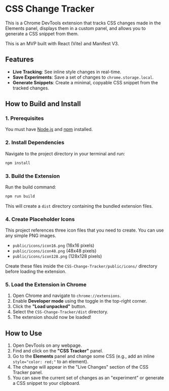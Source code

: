 # CSS Change Tracker

This is a Chrome DevTools extension that tracks CSS changes made in the Elements panel, displays them in a custom panel, and allows you to generate a CSS snippet from them.

This is an MVP built with React (Vite) and Manifest V3.

## Features

- **Live Tracking**: See inline style changes in real-time.
- **Save Experiments**: Save a set of changes to `chrome.storage.local`.
- **Generate Snippets**: Create a minimal, copyable CSS snippet from the tracked changes.

## How to Build and Install

### 1. Prerequisites

You must have [Node.js](https://nodejs.org/) and [npm](https://www.npmjs.com/) installed.

### 2. Install Dependencies

Navigate to the project directory in your terminal and run:

```bash
npm install
```

### 3. Build the Extension

Run the build command:

```bash
npm run build
```

This will create a `dist` directory containing the bundled extension files.

### 4. Create Placeholder Icons

This project references three icon files that you need to create. You can use any simple PNG images.

- `public/icons/icon16.png` (16x16 pixels)
- `public/icons/icon48.png` (48x48 pixels)
- `public/icons/icon128.png` (128x128 pixels)

Create these files inside the `CSS-Change-Tracker/public/icons/` directory before loading the extension.

### 5. Load the Extension in Chrome

1.  Open Chrome and navigate to `chrome://extensions`.
2.  Enable **Developer mode** using the toggle in the top-right corner.
3.  Click the **"Load unpacked"** button.
4.  Select the `CSS-Change-Tracker/dist` directory.
5.  The extension should now be loaded!

## How to Use

1.  Open DevTools on any webpage.
2.  Find and click on the **"CSS Tracker"** panel.
3.  Go to the **Elements** panel and change some CSS (e.g., add an inline `style="color: red;"` to an element).
4.  The change will appear in the "Live Changes" section of the CSS Tracker panel.
5.  You can save the current set of changes as an "experiment" or generate a CSS snippet to your clipboard.

